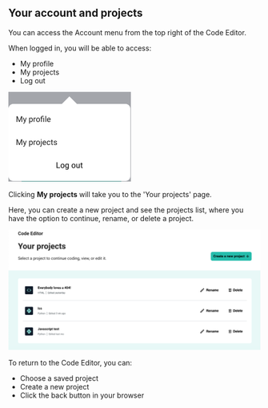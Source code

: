 ## Your account and projects

You can access the Account menu from the top right of the Code Editor.

When logged in, you will be able to access:
+ My profile
+ My projects
+ Log out

![The Account menu, showing three options.](images/account_menu.png)

Clicking **My projects** will take you to the 'Your projects' page.

Here, you can create a new project and see the projects list, where you have the option to continue, rename, or delete a project.

![The Your projects page, showing links to three projects.](images/your_projects.png)

To return to the Code Editor, you can:
+ Choose a saved project
+ Create a new project
+ Click the back button in your browser
